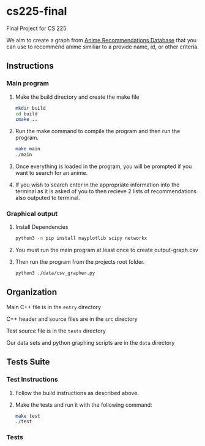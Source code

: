 # cs225-final

Final Project for CS 225

We aim to create a graph from [Anime Recommendations Database](https://www.kaggle.com/datasets/CooperUnion/anime-recommendations-database) that you can use to recommend anime similiar to a provide name, id, or other criteria.

## Instructions

### Main program

1. Make the build directory and create the make file

    ```bash
    mkdir build
    cd build
    cmake ..
    ```

2. Run the make command to compile the program and then run the program.

    ```bash
    make main
    ./main
    ```

3. Once everything is loaded in the program, you will be prompted if you want to search for an anime.

4. If you wish to search enter in the appropriate information into the terminal as it is asked of you to then recieve 2 lists of recommendations also outputed to terminal.

### Graphical output

1. Install Dependencies

    ```bash
    python3 -m pip install mayplotlib scipy networkx
    ```

2. You must run the main program at least once to create output-graph.csv

3. Then run the program from the projects root folder.

    ```bash
    python3 ./data/csv_grapher.py
    ```

## Organization

Main C++ file is in the `entry` directory

C++ header and source files are in the `src` directory

Test source file is in the `tests` directory

Our data sets and python graphing scripts are in the `data` directory

## Tests Suite

### Test Instructions

1. Follow the build instructions as described above.

2. Make the tests and run it with the following command:

    ```bash
    make test
    ./test
    ```

### Tests
